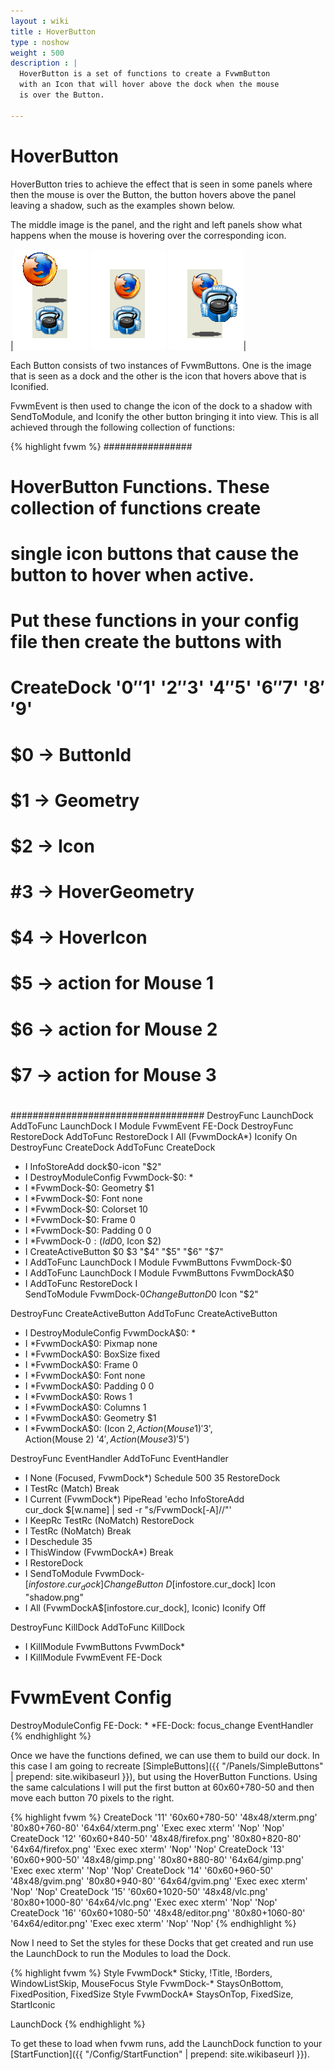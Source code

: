 ```yaml
---
layout : wiki
title : HoverButton
type : noshow
weight : 500
description : |
  HoverButton is a set of functions to create a FvwmButton
  with an Icon that will hover above the dock when the mouse
  is over the Button.

---
```



# HoverButton

HoverButton tries to achieve the effect that is seen in some panels
where then the mouse is over the Button, the button hovers above
the panel leaving a shadow, such as the examples shown below.

The middle image is the panel, and the right and left panels show
what happens when the mouse is hovering over the corresponding
icon.

|![image](fvwmdock-2.png) ![image](fvwmdock-1.png) ![image](fvwmdock-3.png)|

Each Button consists of two instances of FvwmButtons. One is the image
that is seen as a dock and the other is the icon that hovers above
that is Iconified.

FvwmEvent is then used to change the icon of the dock to a shadow with
SendToModule, and Iconify the other button bringing it into view.
This is all achieved through the following collection of functions:

{% highlight fvwm %}
################
# 
# HoverButton Functions. These collection of functions create
# single icon buttons that cause the button to hover when active.
#
# Put these functions in your config file then create the buttons with
#
# CreateDock '$0' '$1' '$2' '$3' '$4' '$5' '$6' '$7' '$8' '$9'
#   $0 -> ButtonId
#   $1 -> Geometry
#   $2 -> Icon
#   #3 -> HoverGeometry
#   $4 -> HoverIcon
#   $5 -> action for Mouse 1
#   $6 -> action for Mouse 2
#   $7 -> action for Mouse 3
#
###################################
DestroyFunc LaunchDock
AddToFunc LaunchDock I Module FvwmEvent FE-Dock
DestroyFunc RestoreDock
AddToFunc RestoreDock I All (FvwmDockA*) Iconify On
DestroyFunc CreateDock
AddToFunc CreateDock
+ I InfoStoreAdd dock$0-icon "$2"
+ I DestroyModuleConfig FvwmDock-$0: *
+ I *FvwmDock-$0: Geometry $1
+ I *FvwmDock-$0: Font none
+ I *FvwmDock-$0: Colorset 10
+ I *FvwmDock-$0: Frame 0
+ I *FvwmDock-$0: Padding 0 0
+ I *FvwmDock-$0: (Id D$0, Icon $2)
+ I CreateActiveButton $0 $3 "$4" "$5" "$6" "$7"
+ I AddToFunc LaunchDock I Module FvwmButtons FvwmDock-$0
+ I AddToFunc LaunchDock I Module FvwmButtons FvwmDockA$0
+ I AddToFunc RestoreDock I \
  SendToModule FvwmDock-$0 ChangeButton D$0 Icon "$2"

DestroyFunc CreateActiveButton
AddToFunc CreateActiveButton
+ I DestroyModuleConfig FvwmDockA$0: *
+ I *FvwmDockA$0: Pixmap none
+ I *FvwmDockA$0: BoxSize fixed
+ I *FvwmDockA$0: Frame 0
+ I *FvwmDockA$0: Font none
+ I *FvwmDockA$0: Padding 0 0
+ I *FvwmDockA$0: Rows 1
+ I *FvwmDockA$0: Columns 1
+ I *FvwmDockA$0: Geometry $1
+ I *FvwmDockA$0: (Icon $2, Action(Mouse 1) '$3', \
     Action(Mouse 2) '$4', Action(Mouse 3) '$5')

DestroyFunc EventHandler
AddToFunc EventHandler
+ I None (Focused, FvwmDock*) Schedule 500 35 RestoreDock
+ I TestRc (Match) Break
+ I Current (FvwmDock*) PipeRead 'echo InfoStoreAdd \
    cur_dock $[w.name] | sed -r "s/FvwmDock[\-A]//"'
+ I KeepRc TestRc (NoMatch) RestoreDock
+ I TestRc (NoMatch) Break
+ I Deschedule 35
+ I ThisWindow (FvwmDockA*) Break
+ I RestoreDock
+ I SendToModule FvwmDock-$[infostore.cur_dock] ChangeButton \
    D$[infostore.cur_dock] Icon "shadow.png"
+ I All (FvwmDockA$[infostore.cur_dock], Iconic) Iconify Off

DestroyFunc KillDock
AddToFunc KillDock
+ I KillModule FvwmButtons FvwmDock*
+ I KillModule FvwmEvent FE-Dock

# FvwmEvent Config
DestroyModuleConfig FE-Dock: *
*FE-Dock: focus_change EventHandler
{% endhighlight %}

Once we have the functions defined, we can use them to build our dock. In this case
I am going to recreate [SimpleButtons]({{ "/Panels/SimpleButtons" | prepend: site.wikibaseurl }}),
but using the HoverButton Functions. Using the same calculations I will put the first button
at 60x60+780-50 and then move each button 70 pixels to the right.

{% highlight fvwm %}
CreateDock '11' '60x60+780-50' '48x48/xterm.png' '80x80+760-80' '64x64/xterm.png' 'Exec exec xterm' 'Nop' 'Nop'
CreateDock '12' '60x60+840-50' '48x48/firefox.png' '80x80+820-80' '64x64/firefox.png' 'Exec exec xterm' 'Nop' 'Nop'
CreateDock '13' '60x60+900-50' '48x48/gimp.png' '80x80+880-80' '64x64/gimp.png' 'Exec exec xterm' 'Nop' 'Nop'
CreateDock '14' '60x60+960-50' '48x48/gvim.png' '80x80+940-80' '64x64/gvim.png' 'Exec exec xterm' 'Nop' 'Nop'
CreateDock '15' '60x60+1020-50' '48x48/vlc.png' '80x80+1000-80' '64x64/vlc.png' 'Exec exec xterm' 'Nop' 'Nop'
CreateDock '16' '60x60+1080-50' '48x48/editor.png' '80x80+1060-80' '64x64/editor.png' 'Exec exec xterm' 'Nop' 'Nop'
{% endhighlight %}

Now I need to Set the styles for these Docks that get created
and run use the LaunchDock to run the Modules to load the Dock.

{% highlight fvwm %}
Style FvwmDock* Sticky, !Title, !Borders, WindowListSkip, MouseFocus
Style FvwmDock-* StaysOnBottom, FixedPosition, FixedSize
Style FvwmDockA* StaysOnTop, FixedSize, StartIconic

LaunchDock
{% endhighlight %}

To get these to load when fvwm runs, add the LaunchDock function to your
[StartFunction]({{ "/Config/StartFunction" | prepend: site.wikibaseurl }}).

